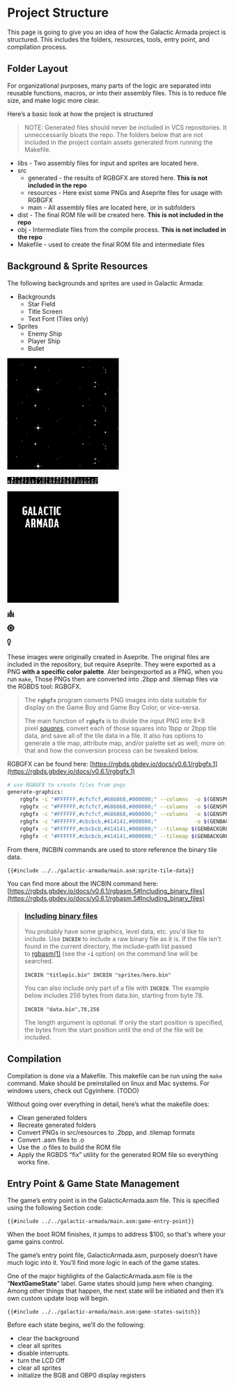 # Project Structure

This page is going to give you an idea of how the Galactic Armada project is structured. This includes the folders, resources, tools, entry point, and compilation process.

## Folder Layout

For organizational purposes, many parts of the logic are separated into reusable functions, macros, or into their assembly files. This is to reduce file size, and make logic more clear.

Here’s a basic look at how the project is structured

> NOTE: Generated files should never be included in VCS repositories. It unneccessarily bloats the repo. The folders below that are not included in the project contain assets generated from running the Makefile.

- libs - Two assembly files for input and sprites are located here.
- src
    - generated - the results of RGBGFX are stored here. **This is not included in the repo**
    - resources - Here exist some PNGs and Aseprite files for usage with RGBGFX
    - main - All assembly files are located here, or in subfolders
- dist - The final ROM file will be created here. **This is not included in the repo**
- obj - Intermediate files from the compile process. **This is not included in the repo**
- Makefile - used to create the final ROM file and intermediate files

## Background & Sprite Resources

The following backgrounds and sprites are used in Galactic Armada:

- Backgrounds
    - Star Field
    - Title Screen
    - Text Font (Tiles only)
- Sprites
    - Enemy Ship
    - Player Ship
    - Bullet

![star-field.png](../assets/part3/img/star-field.png)

![text-font.png](../assets/part3/img/text-font.png)

![title-screen.png](../assets/part3/img/title-screen.png)

![player-ship.png](../assets/part3/img/player-ship.png)

![enemy-ship.png](../assets/part3/img/enemy-ship.png)

![bullet.png](../assets/part3/img/bullet.png)

These images were originally created in Aseprite. The original files are included in the repository, but require Aseprite.  They were exported as a PNG **with a specific color palette**. Ater beingexported as a PNG, when you run `make`, Those PNGs then are converted into .2bpp and .tilemap files via the RGBDS tool: RGBGFX.  

> The **`rgbgfx`** program converts PNG images into data suitable for display on the Game Boy and Game Boy Color, or vice-versa.
> 
> 
> The main function of **`rgbgfx`** is to divide the input PNG into 8×8 pixel *[squares](https://rgbds.gbdev.io/docs/v0.6.1/rgbgfx.1#squares)*, convert each of those squares into 1bpp or 2bpp tile data, and save all of the tile data in a file. It also has options to generate a tile map, attribute map, and/or palette set as well; more on that and how the conversion process can be tweaked below.
> 

RGBGFX can be found here: [https://rgbds.gbdev.io/docs/v0.6.1/rgbgfx.1](https://rgbds.gbdev.io/docs/v0.6.1/rgbgfx.1)

```bash
# use RGBGFX to create files from pngs
generate-graphics: 
	rgbgfx -c "#FFFFFF,#cfcfcf,#686868,#000000;" --columns 	-o $(GENSPRITES)/player-ship.2bpp 	$(RESSPRITES)/player-ship.png
	rgbgfx -c "#FFFFFF,#cfcfcf,#686868,#000000;" --columns 	-o $(GENSPRITES)/enemy-ship.2bpp 	$(RESSPRITES)/enemy-ship.png
	rgbgfx -c "#FFFFFF,#cfcfcf,#686868,#000000;" --columns 	-o $(GENSPRITES)/bullet.2bpp 		$(RESSPRITES)/bullet.png
	rgbgfx -c "#FFFFFF,#cbcbcb,#414141,#000000;" 			-o $(GENBACKGROUNDS)/text-font.2bpp $(RESBACKGROUNDS)/text-font.png
	rgbgfx -c "#FFFFFF,#cbcbcb,#414141,#000000;" --tilemap $(GENBACKGROUNDS)/star-field.tilemap --unique-tiles -o $(GENBACKGROUNDS)/star-field.2bpp $(RESBACKGROUNDS)/star-field.png
	rgbgfx -c "#FFFFFF,#cbcbcb,#414141,#000000;" --tilemap $(GENBACKGROUNDS)/title-screen.tilemap --unique-tiles  -o $(GENBACKGROUNDS)/title-screen.2bpp $(RESBACKGROUNDS)/title-screen.png
```

From there, INCBIN commands are used to store reference the binary tile data.

```rgbasm,linenos,start={{#line_no_of "" ../../galactic-armada/main.asm:sprite-tile-data}}
{{#include ../../galactic-armada/main.asm:sprite-tile-data}}
```

You can find more about the INCBIN command here: [https://rgbds.gbdev.io/docs/v0.6.1/rgbasm.5#Including_binary_files](https://rgbds.gbdev.io/docs/v0.6.1/rgbasm.5#Including_binary_files)

> ### [Including binary files](https://rgbds.gbdev.io/docs/v0.6.1/rgbasm.5#Including_binary_files)
> 
> You probably have some graphics, level data, etc. you'd like to include. Use **`INCBIN`** to include a raw binary file as it is. If the file isn't found in the current directory, the include-path list passed to [rgbasm(1)](https://rgbds.gbdev.io/docs/v0.6.1/rgbasm.1) (see the **`-i`** option) on the command line will be searched.
> 
> **`INCBIN "titlepic.bin"
> INCBIN "sprites/hero.bin"`**
> 
> You can also include only part of a file with **`INCBIN`**. The example below includes 256 bytes from data.bin, starting from byte 78.
> 
> **`INCBIN "data.bin",78,256`**
> 
> The length argument is optional. If only the start position is specified, the bytes from the start position until the end of the file will be included.

## Compilation

Compilation is done via a Makefile. This makefile can be run using the `make` command. Make should be preinstalled on linux and Mac systems. For windows users, check out Cgyinhere. (TODO)

Without going over everything in detail, here’s what the makefile does:

- Clean generated folders
- Recreate generated folders
- Convert PNGs in src/resources to .2bpp, and .tilemap formats
- Convert .asm files to .o
- Use the .o files to build the ROM file
- Apply the RGBDS “fix” utility for the generated ROM file so everything works fine.

## Entry Point & Game State Management

The game’s entry point is in the GalacticArmada.asm file. This is specified using the following  Section code:

```rgbasm,linenos,start={{#line_no_of "" ../../galactic-armada/main.asm:game-entry-point}}
{{#include ../../galactic-armada/main.asm:game-entry-point}}
```

When the boot ROM finishes, it jumps to address $100, so that's where your game gains control.

The game’s entry point file, GalacticArmada.asm,  purposely doesn’t have much logic into it. You’ll find more logic in each of the game states.

One of the major highlights of the GalacticArmada.asm file is the “**NextGameState**” label. Game states should jump here when changing. Among other things that happen, the next state will be initiated and then it’s own custom update loop will begin. 

```rgbasm,linenos,start={{#line_no_of "" ../../galactic-armada/main.asm:game-states-switch}}
{{#include ../../galactic-armada/main.asm:game-states-switch}}
```

Before each state begins, we’ll do the following:

- clear the background
- clear all sprites
- disable interrupts.
- turn the LCD Off
- clear all sprites
- initialize the BGB and OBP0 display registers

